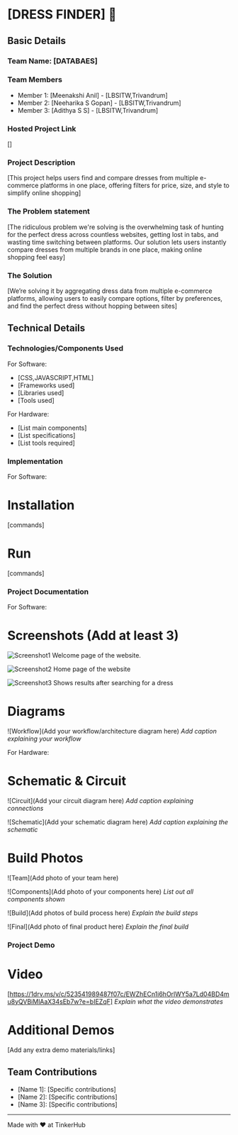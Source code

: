 # [DRESS FINDER] 🎯


## Basic Details
### Team Name: [DATABAES]


### Team Members
- Member 1: [Meenakshi Anil] - [LBSITW,Trivandrum]
- Member 2: [Neeharika S Gopan] - [LBSITW,Trivandrum]
- Member 3: [Adithya S S] - [LBSITW,Trivandrum]

### Hosted Project Link
[]

### Project Description
[This project helps users find and compare dresses from multiple e-commerce platforms in one place, offering filters for price, size, and style to simplify online shopping]

### The Problem statement
[The ridiculous problem we're solving is the overwhelming task of hunting for the perfect dress across countless websites, getting lost in tabs, and wasting time switching between platforms. Our solution lets users instantly compare dresses from multiple brands in one place, making online shopping feel easy]
### The Solution
[We’re solving it by aggregating dress data from multiple e-commerce platforms, allowing users to easily compare options, filter by preferences, and find the perfect dress without hopping between sites]

## Technical Details
### Technologies/Components Used
For Software:
- [CSS,JAVASCRIPT,HTML]
- [Frameworks used]
- [Libraries used]
- [Tools used]

For Hardware:
- [List main components]
- [List specifications]
- [List tools required]

### Implementation
For Software:
# Installation
[commands]

# Run
[commands]

### Project Documentation
For Software:

# Screenshots (Add at least 3)
![Screenshot1](https://1drv.ms/i/c/523541989487f07c/EZapCnrwxNdGgabAd41EPHEB9sZOue3OUdf81tll9JQqxQ?e=mZYaGn)
Welcome page of the website.

![Screenshot2](https://1drv.ms/i/c/523541989487f07c/EUznHc8tyhdFlWXvMWArpkQBUIMJseVbe_Cpq56WMnjOMg?e=2INdYS)
Home page of the website

![Screenshot3](https://1drv.ms/i/c/523541989487f07c/ERIw0QeyOkJCic-8PCbdtLoBmYSZ5ggaFX1o5BZeee8Ofg?e=6HstcD)
Shows results after searching for a dress

# Diagrams
![Workflow](Add your workflow/architecture diagram here)
*Add caption explaining your workflow*

For Hardware:

# Schematic & Circuit
![Circuit](Add your circuit diagram here)
*Add caption explaining connections*

![Schematic](Add your schematic diagram here)
*Add caption explaining the schematic*

# Build Photos
![Team](Add photo of your team here)


![Components](Add photo of your components here)
*List out all components shown*

![Build](Add photos of build process here)
*Explain the build steps*

![Final](Add photo of final product here)
*Explain the final build*

### Project Demo
# Video
[https://1drv.ms/v/c/523541989487f07c/EWZhECn1i6hOrlWY5a7Ld04BD4mu8yQVBiMlAaX34sEb7w?e=bIEZqF]
*Explain what the video demonstrates*

# Additional Demos
[Add any extra demo materials/links]

## Team Contributions
- [Name 1]: [Specific contributions]
- [Name 2]: [Specific contributions]
- [Name 3]: [Specific contributions]

---
Made with ❤️ at TinkerHub
